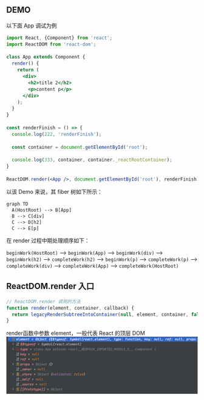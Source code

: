 ## DEMO

以下面 App 调试为例

```jsx
import React, {Component} from 'react';
import ReactDOM from 'react-dom';

class App extends Component {
  render() {
    return (
      <div>
        <h2>title 2</h2>
        <p>content p</p>
      </div>
    );
  }
}

const renderFinish = () => {
  console.log(222, 'renderFinish');
  
  const container = document.getElementById('root');
  
  console.log(333, container, container._reactRootContainer);
}

ReactDOM.render(<App />, document.getElementById('root'), renderFinish);
```

以该 Demo 来说，其 fiber 树如下所示：

```mermaid
graph TD
  A(HostRoot) --> B[App]
  B --> C[div]
  C --> D[h2]
  C --> E[p]  
```

在 render 过程中期处理顺序如下：

`beginWork(HostRoot)` —> `beginWork(App)` —> `beginWork(div)` —> `beginWork(h2)` —> `completeWork(h2)` —> `beginWork(p)` —> `completeWork(p)` —> `completeWork(div)` —> `completeWork(App)` —> `completeWork(HostRoot)`

## ReactDOM.render 入口

```js
// ReactDOM.render 调用的方法
function render(element, container, callback) {
  return legacyRenderSubtreeIntoContainer(null, element, container, false, callback);
}
```

render函数中参数 element，一般代表 React 的顶层 DOM
![element](https://raw.githubusercontent.com/aaaaaAndy/picture/main/images/20230904100859.png "element")


